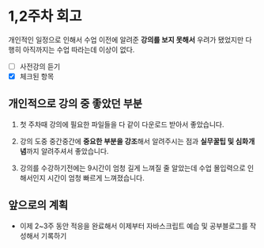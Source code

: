 <!-- 문장 끝에 스페이스바를 두번 눌러서 빈줄 추가를 처리하였습니다. -->

# 1,2주차 회고

개인적인 일정으로 인해서 수업 이전에 알려준 **강의를 보지 못해서** 우려가 됐었지만 다행히 아직까지는 수업 따라는데 이상이 없다.

- [ ] 사전강의 듣기
- [x] 체크된 항목

## 개인적으로 강의 중 좋았던 부분

1. 첫 주차때 강의에 필요한 파일들을 다 같이 다운로드 받아서 좋았습니다.

2. 강의 도중 중간중간에 **중요한 부분을 강조**해서 알려주시는 점과 **실무꿀팁 및 심화개념**까지 알려주셔서 좋았습니다.

3. 강의를 수강하기전에는 9시간이 엄청 길게 느껴질 줄 알았는데 수업 몰입력으로 인해서인지 시간이 엄청 빠르게 느껴졌습니다.

## 앞으로의 계획

- 이제 2~3주 동안 적응을 완료해서 이제부터 자바스크립트 예습 및 공부블로그를 작성해서 기록하기
